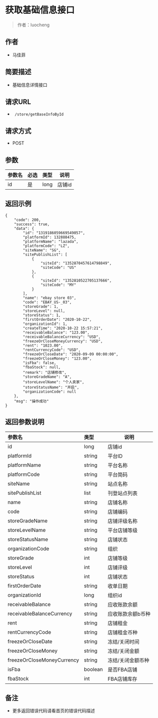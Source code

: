 # 获取基础信息接口

> 作者：luocheng

## 作者

- 马佳菲
    
## 简要描述

- 基础信息详情接口

## 请求URL
- ` /store/getBaseInfoById`
  
## 请求方式
- POST 

## 参数

|参数名|必选|类型|说明|
|:----    |:---|:----- |-----   |
|id |是  |long |店铺id   |

## 返回示例 

``` 
{
    "code": 200,
    "success": true,
    "data": {
        "id": "1319186059669549057",
        "platformId": 132888475,
        "platformName": "lazada",
        "platformCode": "LZ",
        "siteName": "SG",
        "sitePublishList": [
            {
                "siteId": "1352870457614798849",
                "siteCode": "US"
            },
            {
                "siteId": "1352810522705137666",
                "siteCode": "MY"
            }
        ],
        "name": "ebay store 03",
        "code": "EBAY_US-_03",
        "storeGrade": 1,
        "storeLevel": null,
        "storeStatus": 1,
        "firstOrderDate": "2020-10-22",
        "organizationId": 1,
        "createTime": "2020-10-22 15:57:21",
        "receivableBalance": "123.00",
        "receivableBalanceCurrency": "USD",
        "freezeOrCloseMoneyCurrency": "USD",
        "rent": "1023.00",
        "rentCurrencyCode": "USD",
        "freezeOrCloseDate": "2020-09-09 00:00:00",
        "freezeOrCloseMoney": "123.00",
        "isFba": false,
        "fbaStock": null,
        "remark": "店铺修改",
        "storeGradeName": "A",
        "storeLevelName": "个人卖家",
        "storeStatusName": "开启",
        "organizationCode": null
    },
    "msg": "操作成功"
}
```

## 返回参数说明 

|参数名|类型|说明|
|:-----  |:-----|-----                           |
|id |long   |店铺id  |
|platformId |string   |平台ID  |
|platformName |string   |平台名称  |
|platformCode |string   |平台简码  |
|siteName |string   |站点名称  |
|sitePublishList     |list | 刊登站点列表    |
|name |string   |店铺名称  |
|code |string   |店铺编码  |
|storeGradeName |string   |店铺评级名称  |
|storeLevelName |string   |平台店铺等级  |
|storeStatusName |string   |店铺状态  |
|organizationCode |string   |组织  |
|storeGrade |int   |店铺等级  |
|storeLevel |int   |店铺评级  |
|storeStatus |int   |店铺状态  |
|firstOrderDate |string   |收单日期  |
|organizationId |long   |组织id  |
|receivableBalance |string   |应收账款余额  |
|receivableBalanceCurrency |string   |应收账款余额b币种  |
|rent |string   |店铺租金  |
|rentCurrencyCode |string   |店铺租金币种  |
|freezeOrCloseDate |string   |冻结/关闭时间  |
|freezeOrCloseMoney |string   |冻结/关闭金额  |
|freezeOrCloseMoneyCurrency |string   |冻结/关闭金额币种  |
|isFba |boolean   |是否FBA店铺  |
|fbaStock |int   |FBA店铺库存  |

## 备注 

- 更多返回错误代码请看首页的错误代码描述